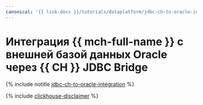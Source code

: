 ```yaml
---
canonical: '{{ link-docs }}/tutorials/dataplatform/jdbc-ch-to-oracle-integration'
---
```


# Интеграция {{ mch-full-name }} с внешней базой данных Oracle через {{ CH }} JDBC Bridge

{% include notitle [jdbc-ch-to-oracle-integration](../../_tutorials/dataplatform/jdbc-ch-to-oracle-integration.md) %}

{% include [clickhouse-disclaimer](../../_includes/clickhouse-disclaimer.md) %}
